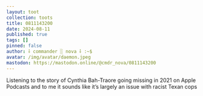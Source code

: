 ```yaml
---
layout: toot
collection: toots
title: 0811143200
date: 2024-08-11
published: true
tags: []
pinned: false
author: ⸸ commander ░ nova ⸸ :~$
avatar: /img/avatar/daemon.jpeg
mastodon: https://mastodon.online/@cmdr_nova/0811143200
---
```


Listening to the story of Cynthia Bah-Traore going missing in 2021 on Apple Podcasts and to me it sounds like it’s largely an issue with racist Texan cops
